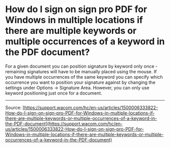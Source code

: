 # How do I sign on sign pro PDF for Windows in multiple locations if there are multiple keywords or multiple occurrences of a keyword in the PDF document?

For a given document you can position signature by keyword only once - remaining signatures will have to be manually placed using the mouse. If you have multiple occurrences of the same keyword you can specify which occurrence you want to position your signature against by changing the settings under Options -> Signature Area. However, you can only use keyword positioning just once for a document.

---
Source: [https://support.wacom.com/hc/en-us/articles/1500006333822-How-do-I-sign-on-sign-pro-PDF-for-Windows-in-multiple-locations-if-there-are-multiple-keywords-or-multiple-occurrences-of-a-keyword-in-the-PDF-document](https://support.wacom.com/hc/en-us/articles/1500006333822-How-do-I-sign-on-sign-pro-PDF-for-Windows-in-multiple-locations-if-there-are-multiple-keywords-or-multiple-occurrences-of-a-keyword-in-the-PDF-document)
